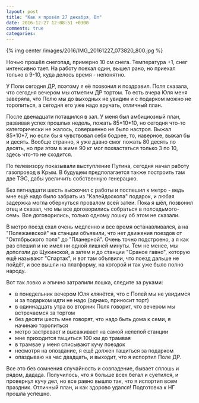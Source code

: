 ```yaml
---
layout: post
title: "Как я провёл 27 декабря, Вт"
date: 2016-12-27 12:08:51 +0300
comments: true
categories: 
---
```

{% img center /images/2016/IMG_20161227_073820_800.jpg %}

Ночью прошёл снегопад, примерно 10 см снега. Температура +1, снег интенсивно тает. На работу поехал один, вышел рано, но приехал только в 9-10, куда делось время - непонятно.

У Поли сегодня ДР, поэтому я её позвонил и поздравил. Поля сказала, что сегодня вечером мы отметим ДР тортом. То есть вчера Юля меня заверяла, что Полю мы до выходных не увидим и с подарком можно не торопиться, а сегодня его уже надо вручать, отличный план.

После двенадцати потащился в зал. У меня был амбициозный план, развивая успех прошлых недель, пожать 85\*10\*10, но сегодня что-то категорически не жалось, совершенно не было настроя. Выжал 85\*10\*7, но если бы я чувствовал себя бодрее, то, наверное, выжал бы и десять. Вообще странно, я уже давно смог пожать 80 десять по десять, но при этом в жиме 90 кг мог похвастаться только 3 по 10, здесь что-то не сходится.

По телевизору показывали выступление Путина, сегодня начал работу газопровод в Крым. В будущем предполагается также построить там две ТЭС, дабы увеличить собственную генерацию.

Без пятнадцати шесть выскочил с работы и поспешил к метро - ведь мне ещё надо было забрать из "Калейдоскопа" подарок, и любая задержка могла обернуться провалом всей затеи. Пока я шёл, позвонил отец и сказал, что мы все договорились собраться в полседьмого-семь. Все договорились, только одному лошку об этом не сказали.

В метро поезд ехал очень медленно и все время останавливался, а на "Полежаевской" на станции объявили, что нет движения поездов от "Октябрьского поля" до "Планерной". Очень точно подстроено, а я как раз спешил и не имел ни одной лишней минуты. Тем не менее, мы доползли до Щукинской, а затем и до станции "Сраное гавно", которую ещё называют "Спартак", и вот там объявили, что поезд дальше не пойдёт, и все вышли на платформу, на которой и так уже было полно народу.

Вот так ловко и эпично затралили лошка, следите за руками: 

- в понедельник вечером Юля клянётся, что с Полей мы не увидимся и за подарком идти не надо (однако, приносит торт)
- в одиннадцать утра во вторник Поля говорит, что вечером мы встречаемся за тортом
- без десяти шесть мне говорят, что надо быть дома к семи, я начинаю торопиться
- метро застревает и высаживает на самой нелепой станции
- мне приходится тащиться 100 км до трамвая
- в трамвае у меня списывают кучу поездок
- несмотря на опоздание, я ещё должен тащиться за подарком
- опаздываю на час двадцать, и выходит, что я испортил Поле ДР.

Все это без сомнения случайность и совпадение, бывает сплошь и рядом, дадада. Получилось, что я больше всех бегал и суетился, и провернул кучу дел, но все равно вышло так, что я испортил всем праздник. Отличный план, и как здорово удался! Подготовка к НГ прошла успешно.